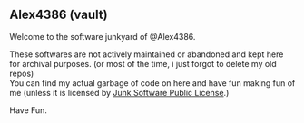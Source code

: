 ## Alex4386 (vault)
Welcome to the software junkyard of @Alex4386.  

These softwares are not actively maintained or abandoned and kept here for archival purposes. (or most of the time, i just forgot to delete my old repos)  
You can find my actual garbage of code on here and have fun making fun of me (unless it is licensed by [Junk Software Public License](https://github.com/Alex4386/JSPL).)  

Have Fun.

<!--

**Here are some ideas to get you started:**

🙋‍♀️ A short introduction - what is your organization all about?
🌈 Contribution guidelines - how can the community get involved?
👩‍💻 Useful resources - where can the community find your docs? Is there anything else the community should know?
🍿 Fun facts - what does your team eat for breakfast?
🧙 Remember, you can do mighty things with the power of [Markdown](https://docs.github.com/github/writing-on-github/getting-started-with-writing-and-formatting-on-github/basic-writing-and-formatting-syntax)
-->
